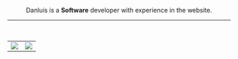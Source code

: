 <p align="center">
  Danluis is a <b>Software</b> developer with experience in the website.
</p>
<hr>
</br>

<table>
<td>
  <a href="https://github.com/anuraghazra/github-readme-stats">
  	<img align="center" src="https://github-readme-stats.vercel.app/api?username=Danluis&theme=merko" />
	</a>
</td>
<td>
	<a href="https://github.com/anuraghazra/convoychat">
  	<img align="center" src="https://github-readme-stats.vercel.app/api/top-langs/?username=Danluis&layout=compact&theme=tokyonight" />
	</a>
</td>

</table>
